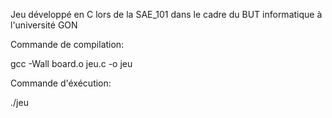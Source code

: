 Jeu développé en C lors de la SAE_101 dans le cadre du BUT informatique à l'université GON 

Commande de compilation:

gcc -Wall board.o jeu.c -o jeu

Commande d'éxécution:

./jeu
